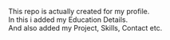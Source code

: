 This repo is actually created for my profile.<br>
In this i added my Education Details.<br>
And also added my Project, Skills, Contact etc.
